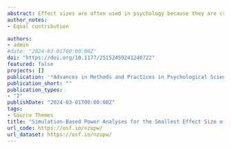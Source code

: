 ```yaml
---
abstract: Effect sizes are often used in psychology because they are crucial when determining the required sample size of a study and when interpreting the implications of a result. Recently, researchers have been encouraged to contextualize their effect sizes and determine what the smallest effect size is that yields theoretical or practical implications, also known as the smallest effect size of interest (SESOI). Having a SESOI will allow researchers to have more specific hypotheses such as whether their findings are truly meaningful (i.e., minimum-effect testing) or whether no meaningful effect exists (i.e., equivalence testing). These types of hypotheses should be reflected in power analyses to accurately determine the required sample size. Through a confidence interval focused approach and simulations, I show how to conduct power analyses for minimum-effect and equivalence testing. Moreover, I show that conducting a power analysis for the SESOI might result in inconclusive results. This confidence interval focused simulation-based power analysis can be easily adopted to different types of research areas and designs. Last, I provide recommendations on how to conduct such simulation-based power analyses.
author_notes:
- Equal contribution

authors:
- admin
#date: "2024-03-01T00:00:00Z"
doi: "https://doi.org/10.1177/25152459241240722"
featured: false
projects: []
publication: '*Advances in Methods and Practices in Psychological Science*'
publication_short: ""
publication_types:
- "2"
publishDate: "2024-03-01T00:00:00Z"
tags:
- Source Themes
title: "Simulation-Based Power Analyses for the Smallest Effect Size of Interest: A Confidence Interval Approach for Minimum-Effect and Equivalence Testing"
url_code: https://osf.io/nzupw/
url_dataset: https://osf.io/nzupw/
---
```




